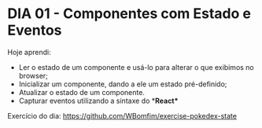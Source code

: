 # DIA 01 - Componentes com Estado e Eventos

Hoje aprendi:

- Ler o estado de um componente e usá-lo para alterar o que exibimos no browser;
- Inicializar um componente, dando a ele um estado pré-definido;
- Atualizar o estado de um componente.
- Capturar eventos utilizando a sintaxe do ***React\***



Exercício do dia: https://github.com/WBomfim/exercise-pokedex-state

